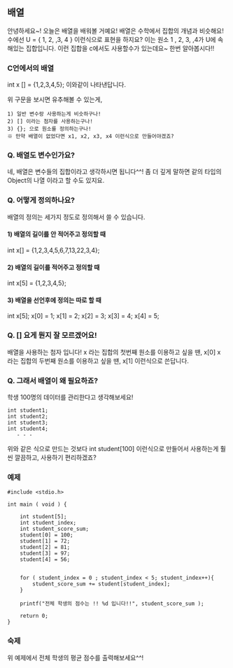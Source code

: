 ﻿## 배열

안녕하세요~! 오늘은 배열을 배워볼 거예요!  배열은 수학에서 집합의 개념과 비슷해요! 수에선 U = { 1, 2, ,3, 4  } 이런식으로 표현을 하지요? 이는 원소 1 , 2, 3, ,4가 U에 속해있는 집합입니다. 이런 집합을 c에서도 사용할수가 있는데요~ 한번 알아봅시다!!

### C언에서의 배열

int x [] = {1,2,3,4,5}; 이와같이 나타낸답니다.

위 구문을 보시면 유추해볼 수 있는게,
```
1) 일반 변수랑 사용하는게 비슷하구나!
2) [] 이라는 첨자를 사용하는구나!
3) {}; 으로 원소를 정의하는구나!
※ 만약 배열이 없었다면 x1, x2, x3, x4 이런식으로 만들어야겠죠?
```

### Q. 배열도 변수인가요?

네, 배열은 변수들의 집합이라고 생각하시면 됩니다^^! 좀 더 깊게 말하면 같의 타입의 Object의 나열 이라고 할 수도 있지요.

### Q. 어떻게 정의하나요?

배열의 정의는 세가지 정도로 정의해서 쓸 수 있습니다.



#### 1) 배열의 길이를 안 적어주고 정의할 때
int x[] = {1,2,3,4,5,6,7,13,22,3,4};
#### 2) 배열의 길이를 적어주고 정의할 때
int x[5] = {1,2,3,4,5};
#### 3) 배열을 선언후에 정의는 따로 할 때
int x[5];
x[0] = 1;
x[1] = 2;
x[2] = 3;
x[3] = 4;
x[4] = 5;

### Q. [] 요게 뭔지 잘 모르겠어요!

배열을 사용하는 첨자 입니다! x 라는 집합의 첫번째 원소를 이용하고 싶을 땐, x[0] x 라는 집합의 두번째 원소를 이용하고 싶을 땐, x[1] 이런식으로 쓴답니다.

### Q. 그래서 배열이 왜 필요하죠?

학생 100명의 데이터를 관리한다고 생각해보세요!
```
int student1;
int student2;
int student3;
int student4;
   - - - 
```
위와 같은 식으로 만드는 것보다 int student[100] 이런식으로 만들어서 사용하는게 훨씬 깔끔하고, 사용하기 편리하겠죠?

### 예제

```
#include <stdio.h>
 
int main ( void ) {
 
    int student[5];
    int student_index;
    int student_score_sum;
    student[0] = 100;
    student[1] = 72;
    student[2] = 81;
    student[3] = 97;
    student[4] = 56;
 
 
    for ( student_index = 0 ; student_index < 5; student_index++){
        student_score_sum += student[student_index];
    }
 
    printf("전체 학생의 점수는 !! %d 입니다!!", student_score_sum );
 
    return 0;
}
```

### 숙제

위 예제에서 전체 학생의 평균 점수를 출력해보세요^^!